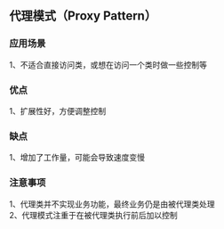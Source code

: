 ## 代理模式（Proxy Pattern）  
### 应用场景  
1、不适合直接访问类，或想在访问一个类时做一些控制等  
### 优点        
1、扩展性好，方便调整控制  
### 缺点  
1、增加了工作量，可能会导致速度变慢             
### 注意事项  
1、代理类并不实现业务功能，最终业务仍是由被代理类处理  
2、代理模式注重于在被代理类执行前后加以控制      